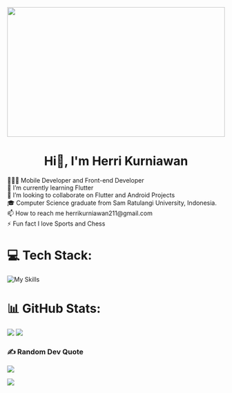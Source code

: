 <img align="center" width=100% height=300 src="https://i.pinimg.com/originals/72/0c/c4/720cc43d757ee638ad5054a05220fafe.gif">
<h1 align="center"> Hi👋, l'm Herri Kurniawan</h1>
👨🏻‍💻 Mobile Developer and Front-end Developer<br> 
🌱 I’m currently learning Flutter<br>
👯 I’m looking to collaborate on Flutter and Android Projects<br>
🎓 Computer Science graduate from Sam Ratulangi University, Indonesia.<br> 
📫 How to reach me herrikurniawan211@gmail.com<br>
⚡ Fun fact I love Sports and Chess

# 💻 Tech Stack:
![My Skills](https://skillicons.dev/icons?i=dart,flutter,kotlin,html,css,javascript,tailwind,react,vite,mysql,postman,linux,vscode,androidstudio,git)

# 📊 GitHub Stats:
![](https://github-readme-stats.vercel.app/api?username=herrikurniawann&theme=neon&hide_border=false&include_all_commits=false&count_private=false) 
![](https://github-readme-stats.vercel.app/api/top-langs/?username=herrikurniawann&theme=neon&hide_border=false&include_all_commits=false&count_private=false&layout=compact)

### ✍️ Random Dev Quote
![](https://quotes-github-readme.vercel.app/api?type=horizontal&theme=radical)

[![](https://visitcount.itsvg.in/api?id=herrikurniawann&icon=0&color=0)](https://visitcount.itsvg.in)

<!-- Proudly created with GPRM ( https://gprm.itsvg.in ) -->
